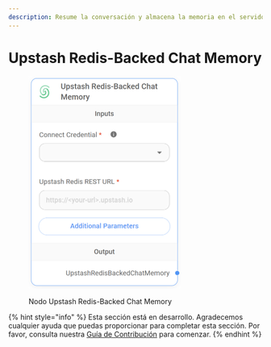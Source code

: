 ```yaml
---
description: Resume la conversación y almacena la memoria en el servidor Upstash Redis.
---
```


# Upstash Redis-Backed Chat Memory

<figure><img src="../../../../.gitbook/assets/image (112).png" alt="" width="302"><figcaption><p>Nodo Upstash Redis-Backed Chat Memory</p></figcaption></figure>

{% hint style="info" %}
Esta sección está en desarrollo. Agradecemos cualquier ayuda que puedas proporcionar para completar esta sección. Por favor, consulta nuestra [Guía de Contribución](../../../../contributing/) para comenzar.
{% endhint %}
